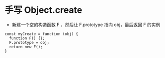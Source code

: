 # 手写 Object.create

- 新建一个空的构造函数 F ，然后让 F.prototype 指向 obj，最后返回 F 的实例

```
const myCreate = function (obj) {
  function F() {};
  F.prototype = obj;
  return new F();
}
```

